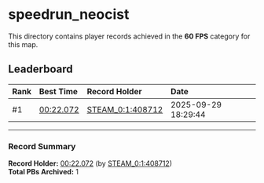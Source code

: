 # speedrun_neocist

This directory contains player records achieved in the **60 FPS** category for this map.

## Leaderboard

| Rank | Best Time | Record Holder | Date                |
| :--- | :-------- | :------------ | :------------------ |
| #1   | [00:22.072](./00022072_STEAM_0_1_408712_20250929-182944.zip) | [STEAM_0:1:408712](https://speedrun16.com/profile/STEAM_0:1:408712)   | 2025-09-29 18:29:44 |

---

### Record Summary
**Record Holder:** [00:22.072](./00022072_STEAM_0_1_408712_20250929-182944.zip) (by [STEAM_0:1:408712](https://speedrun16.com/profile/STEAM_0:1:408712))  
**Total PBs Archived:** 1